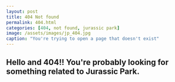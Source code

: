 ```yaml
---
layout: post
title: 404 Not found
permalink: 404.html
categories: [404, not found, jurassic park]
image: /assets/images/jp_404.jpg
caption: "You're trying to open a page that doesn't exist"
---
```




## Hello and 404!! You're probably looking for something related to Jurassic Park.